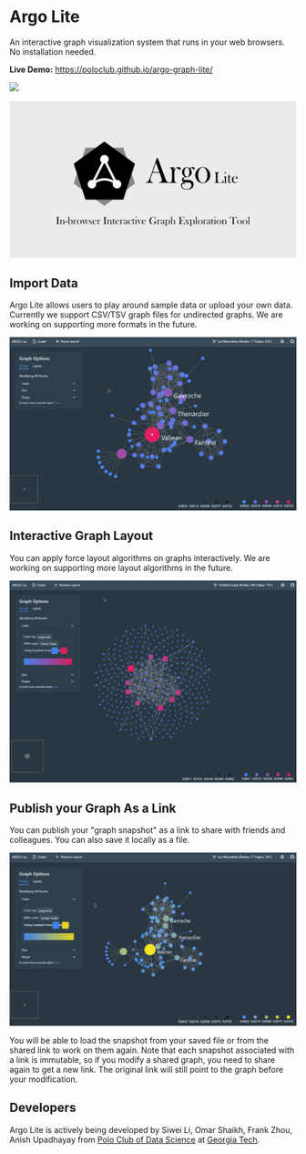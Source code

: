 # Argo Lite

An interactive graph visualization system that runs in your web browsers. No installation needed.

**Live Demo:** https://poloclub.github.io/argo-graph-lite/

<img src="https://github.com/poloclub/argo-graph-lite/raw/master/img/readme-logo.png" width=60%>

[![Argo Lite logo](img/readme-logo.png)](https://poloclub.github.io/argo-graph-lite/)

## Import Data

Argo Lite allows users to play around sample data or upload your own data. Currently we support CSV/TSV graph files for undirected graphs. We are working on supporting more formats in the future.

![Argo Lite import video](img/video-import.gif)

## Interactive Graph Layout

You can apply force layout algorithms on graphs interactively. We are working on supporting more layout algorithms in the future.

![Argo Lite layout video](img/video-layout.gif)

## Publish your Graph As a Link

You can publish your "graph snapshot" as a link to share with friends and colleagues. You can also save it locally as a file.

![Argo Lite sharing video](img/video-share.gif)

You will be able to load the snapshot from your saved file or from the shared link to work on them again. Note that each snapshot associated with a link is immutable, so if you modify a shared graph, you need to share again to get a new link. The original link will still point to the graph before your modification.

## Developers

Argo Lite is actively being developed by Siwei Li, Omar Shaikh, Frank Zhou, Anish Upadhayay from [Polo Club of Data Science](https://poloclub.github.io) at [Georgia Tech](http://www.gatech.edu).
